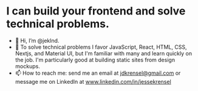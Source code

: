 # I can build your frontend and solve technical problems.

- 👋 Hi, I’m @jeklnd.
- 🚀 To solve technical problems I favor JavaScript, React, HTML, CSS, Nextjs, and Material UI, but I'm familiar with many and learn quickly on the job. I'm particularly good at building static sites from design mockups.
- 📫 How to reach me: send me an email at jdkrensel@gmail.com or message me on LinkedIn at  www.linkedin.com/in/jessekrensel

<!---
jeklnd/jeklnd is a ✨ special ✨ repository because its `README.md` (this file) appears on your GitHub profile.
You can click the Preview link to take a look at your changes.
--->
